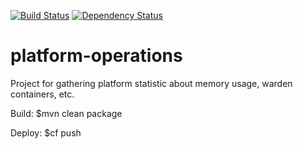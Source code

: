 [![Build Status](https://travis-ci.org/trustedanalytics/platform-operations.svg?branch=master)](https://travis-ci.org/trustedanalytics/platform-operations)
[![Dependency Status](https://www.versioneye.com/user/projects/57236ec6ba37ce004309f444/badge.svg?style=flat)](https://www.versioneye.com/user/projects/57236ec6ba37ce004309f444)

# platform-operations
Project for gathering platform statistic about memory usage, warden containers, etc.

Build:
$mvn clean package

Deploy:
$cf push
